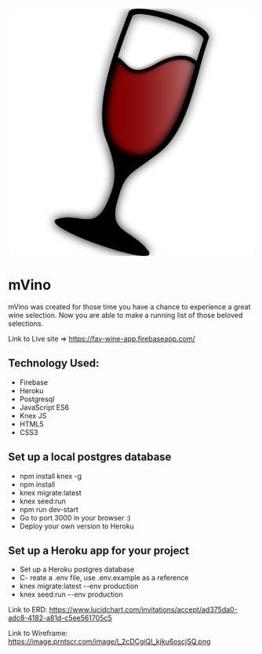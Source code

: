![mVino](images/wine_logo.png)
# mVino
mVino was created for those time you have a chance
to experience a great wine selection. Now you are able to make a running list of those beloved selections.

Link to Live site => https://fav-wine-app.firebaseapp.com/

## Technology Used:
- Firebase
- Heroku
- Postgresql
- JavaScript ES6
- Knex JS
- HTML5
- CSS3

## Set up a local postgres database 
- npm install knex -g
- npm install
- knex migrate:latest
- knex seed:run
- npm run dev-start
- Go to port 3000 in your browser :)
- Deploy your own version to Heroku

## Set up a Heroku app for your project
- Set up a Heroku postgres database
- C- reate a .env file, use .env.example as a reference
- knex migrate:latest --env production
- knex seed:run --env production

Link to ERD: https://www.lucidchart.com/invitations/accept/ad375da0-adc8-4182-a81d-c5ee561705c5

Link to Wireframe: https://image.prntscr.com/image/l_2cDCgiQI_kjku6oscjSQ.png
